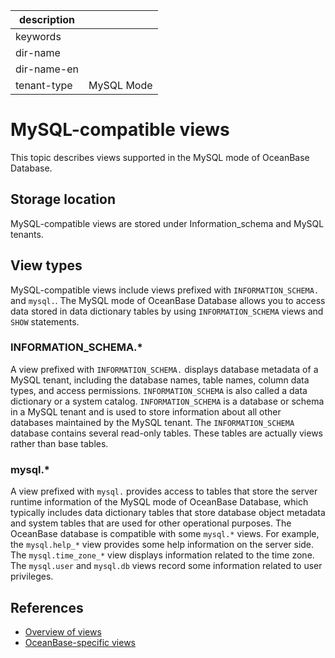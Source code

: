 |description||
|---|---|
|keywords||
|dir-name||
|dir-name-en||
|tenant-type|MySQL Mode|

# MySQL-compatible views

This topic describes views supported in the MySQL mode of OceanBase Database.

## Storage location

MySQL-compatible views are stored under Information_schema and MySQL tenants.

## View types

MySQL-compatible views include views prefixed with `INFORMATION_SCHEMA.` and `mysql.`. The MySQL mode of OceanBase Database allows you to access data stored in data dictionary tables by using `INFORMATION_SCHEMA` views and `SHOW` statements.

### INFORMATION_SCHEMA.*

A view prefixed with `INFORMATION_SCHEMA.` displays database metadata of a MySQL tenant, including the database names, table names, column data types, and access permissions.  `INFORMATION_SCHEMA` is also called a data dictionary or a system catalog. `INFORMATION_SCHEMA` is a database or schema in a MySQL tenant and is used to store information about all other databases maintained by the MySQL tenant. The `INFORMATION_SCHEMA` database contains several read-only tables. These tables are actually views rather than base tables.

### mysql.*

A view prefixed with `mysql.` provides access to tables that store the server runtime information of the MySQL mode of OceanBase Database, which typically includes data dictionary tables that store database object metadata and system tables that are used for other operational purposes. The OceanBase database is compatible with some `mysql.*` views. For example, the `mysql.help_*` view provides some help information on the server side. The `mysql.time_zone_*` view displays information related to the time zone. The `mysql.user` and `mysql.db` views record some information related to user privileges.

## References

* [Overview of views](100.view-overview-of-mysql-mode.md)
* [OceanBase-specific views](200.oceanBase-own-view-of-mysql-mode.md)